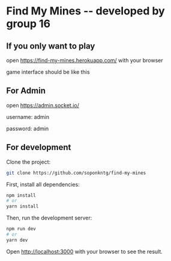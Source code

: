 # Find My Mines -- developed by group 16 

## If you only want to play


open https://find-my-mines.herokuapp.com/ with your browser

game interface should be like this

## For Admin

open https://admin.socket.io/

username: admin

password: admin 

## For development
Clone the project:

```bash
git clone https://github.com/soponkntg/find-my-mines
```

First, install all dependencies:

```bash
npm install
# or
yarn install
```

Then, run the development server:

```bash
npm run dev
# or
yarn dev
```

Open [http://localhost:3000](http://localhost:3000) with your browser to see the result.


